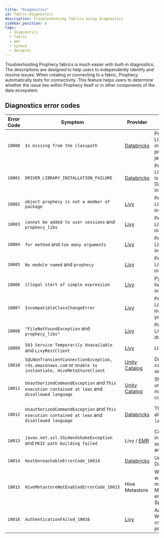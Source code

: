 ```yaml
---
title: "Diagnostics"
id: fabric-diagnostics
description: Troubleshooting fabrics using diagnostics
sidebar_position: 8
tags:
  - diagnostics
  - fabric
  - emr
  - synase
  - dataproc
---
```


Troubleshooting Prophecy fabrics is much easier with built-in diagnostics. The descriptions are designed to help users to independently identify and resolve issues. When creating or connecting to a fabric, Prophecy automatically tests for connectivity. This feature helps users to determine whether the issue lies within Prophecy itself or in other components of the data ecosystem.

## Diagnostics error codes

| Error Code | Symptom                                                                                                 | Provider                                                                                  | Cause                                                                                          | Resolution                                                                                                                                                             |
| ---------- | ------------------------------------------------------------------------------------------------------- | ----------------------------------------------------------------------------------------- | ---------------------------------------------------------------------------------------------- | ---------------------------------------------------------------------------------------------------------------------------------------------------------------------- |
| `10000`    | `Is missing from the classpath`                                                                         | [Databricks](/docs/administration/Spark-fabrics/databricks/databricks.md)                 | Prophecy Library(Scala) is incorrect. You're probably using thin jar.                          | Use assembly `jar(${scalaFatJarName})` in the library section of the fabric settings.                                                                                  |
| `10001`    | `DRIVER_LIBRARY_INSTALLATION_FAILURE`                                                                   | [Databricks](/docs/administration/Spark-fabrics/databricks/databricks.md)                 | Prophecy Library(Scala/Python) is incorrect. Databricks could not install it.                  | Please provide the valid library path in the fabric.                                                                                                                   |
| `10002`    | `object prophecy is not a member of package`                                                            | [Livy](docs/administration/Spark-fabrics/livy.md)                                         | Prophecy Library(Scala) is incorrect.                                                          | Please ensure that the library path exists and you’re using the assembly `jar(${scalaFatJarName})`.                                                                    |
| `10003`    | `cannot be added to user sessions` and `prophecy_libs`                                                  | [Livy](docs/administration/Spark-fabrics/livy.md)                                         | Prophecy Library(Python) is incorrect.                                                         | Please ensure that the library path exists and you’re using correct `file(${pythonPLibName})`.                                                                         |
| `10004`    | `for method` and `too many arguments`                                                                   | [Livy](docs/administration/Spark-fabrics/livy.md)                                         | Prophecy Library(Scala) is incompatible.                                                       | Please use the correct `version(${Globals.prophecyLibsVersion})` in the library section of fabric settings.                                                            |
| `10005`    | `No module named` and `prophecy`                                                                        | [Livy](docs/administration/Spark-fabrics/livy.md)                                         | Prophecy Library(Python) is incorrect.                                                         | Please provide the valid library path in the fabric.                                                                                                                   |
| `10006`    | `illegal start of simple expression`                                                                    | [Livy](docs/administration/Spark-fabrics/livy.md)                                         | Python version in livy/hadoop is incorrect.                                                    | Please make sure you have python3 there.                                                                                                                               |
| `10007`    | `IncompatibleClassChangeError`                                                                          | [Livy](docs/administration/Spark-fabrics/livy.md)                                         | Prophecy Library(Scala) is incompatible with your Spark version.                               | Please use the correct assembly `jar(${scalaFatJarName})` in the library section of the fabric settings.                                                               |
| `10008`    | `"FileNotFoundException` and `prophecy_libs"`                                                           | [Livy](docs/administration/Spark-fabrics/livy.md)                                         | Prophecy Library(Python) path does not exist.                                                  | Please ensure that the file exists as per the path in the library section of the fabric settings.                                                                      |
| `10009`    | `503 Service Temporarily Unavailable` and `LivyRestClient`                                              | [Livy](https://livy.apache.org/docs/latest/rest-api.html)                                 | Livy service is down.                                                                          | Please make sure the livy service is up before executing this command.                                                                                                 |
| `10010`    | `SQLNonTransientConnectionException, rds.amazonaws.com` or `Unable to instantiate, HiveMetaStoreClient` | [Unity Catalog](https://docs.databricks.com/en/resources/supported-regions.html#rds)      | Databricks cluster can't access RDS service.                                                   | Please ensure that the cluster can access to the same region's RDS endpoint as documented [here](https://docs.databricks.com/en/resources/supported-regions.html#rds). |
| `10011`    | `UnauthorizedCommandException` and `This execution contained at leas` and `disallowed language`         | [Unity Catalog](/docs/concepts/project/project.md)                                        | Shared cluster in unity catalog does not allow Scala commands.                                 | Please use this cluster with Python Pipeline.                                                                                                                          |
| `10012`    | `UnauthorizedCommandException` and `This execution contained at leas` and `disallowed language`         | [Databricks](https://docs.databricks.com/en/administration-guide/users-groups/index.html) | This cluster does not allow `${pipeline's language}` command.                                  | Please check with the Databricks workspace administrator to provide the execution access to `${pipeline's language}` language.                                         |
| `10013`    | `javax.net.ssl.SSLHandshakeException` and `PKIX path building failed`                                   | Livy / [EMR](https://docs.aws.amazon.com/emr/latest/ManagementGuide/emr-security.html)    | Certificates provided in EMR cluster's security configuration are wrong.                       | Please ensure that EMR cluster's security configuration is using correct certificates.                                                                                 |
| `10014`    | `HostUnreachableErrorCode_10014`                                                                        | [Databricks](https://docs.databricks.com/en/administration-guide/users-groups/index.html) | Unable to reach Databricks endpoint.                                                           | Make sure the workspace is active and reachable.                                                                                                                       |
| `10015`    | `HiveMetastoreNotEnabledErrorCode_10015`                                                                | Hive Metastore                                                                            | We were unable to write execution metrics because Hive Metastore is not enabled on your Spark. | Please enable Hive Metastore on Spark, or disable execution metrics in Prophecy.                                                                                       |
| `10016`    | `AuthenticationFAiled_10016`                                                                            | [Livy](docs/administration/Spark-fabrics/livy.md)                                         | Authentication failed. Wrong or no auth credentials were provided.                             | Make sure correct auth credentials are provided.                                                                                                                       |
